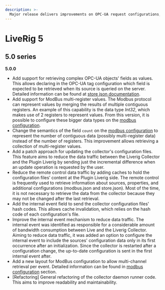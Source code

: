 ```yaml
---
description: >-
  Major release delivers improvements on OPC-UA request configurations, new ModBus capabilities, and data traffic optimization.
---
```


# LiveRig 5

## 5.0 series

**5.0.0**

* Add support for retrieving complex OPC-UA objects' fields as values. This allows declaring in the OPC-UA tag configuration which field is expected to be retrieved when its source is queried on the server. Detailed information can be found at [store json documentation](../../collector/configuration/store.json#liverig-collector-5.0.0-or-above).
* Add support for ModBus multi-register values. The Modbus protocol can represent values by merging the results of multiple contiguous registers. An example of this capability is the data type _Int32_, which makes use of 2 registers to represent values. From this version, it is possible to configure these bigger data types on the [modbus configuration](../../collector/configuration/modbus.json.md).
* Change the semantics of the field `count` on the [modbus configuration](../../collector/configuration/modbus.json.md) to represent the number of contiguous data (possibly multi-register data) instead of the number of registers. This improvement allows retrieving a collection of multi-register values.
* Add a patch approach for updating the collector's configuration files. This feature aims to reduce the data traffic between the Liverig Collector and the Plugin Liverig by sending just the incremental difference when an update operation is requested by the user.
* Reduce the remote control data traffic by adding caches to hold the configuration files’ content at the Plugin Liverig side. The remote control is frequently used to retrieve information about sources, properties, and additional configurations (modbus.json and store.json). Most of the time, it is not necessary to retrieve the data from the collector because they may not be changed after the last retrieval.
* Add the internal event field to send the collector configuration files' hash codes. This allows cache invalidation, which relies on the hash code of each configuration's file.
* Improve the internal event mechanism to reduce data traffic. The internal event was identified as responsible for a considerable amount of bandwidth consumption between Live and the Liverig Collector. Aiming to reduce data traffic, it was added an option to configure the internal event to include the sources' configuration data only in its first occurrence after an initialization. Since the collector is restarted after a configuration change, the up-to-date configuration is sent in the first internal event after.
* Add a new layout for ModBus configuration to allow multi-channel retrieval per event. Detailed information can be found in [modbus configuration](../../collector/configuration/modbus.json.md) section.
* \[Refactoring] General refactoring of the collector daemon runner code. This aims to improve readability and maintainability.